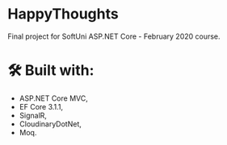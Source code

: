 # HappyThoughts
Final project for SoftUni ASP.NET Core - February 2020 course.

# 🛠 Built with:
* ASP.NET Core MVC, 
* EF Core 3.1.1, 
* SignalR, 
* CloudinaryDotNet, 
* Moq.
